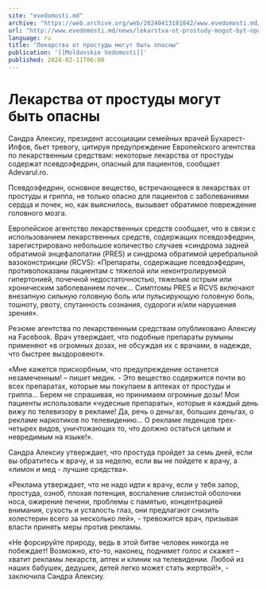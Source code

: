 ```yaml
---
site: "evedomosti.md"
archive: "https://web.archive.org/web/20240413181842/www.evedomosti.md/news/lekarstva-ot-prostudy-mogut-byt-opasny"
url: "http://www.evedomosti.md/news/lekarstva-ot-prostudy-mogut-byt-opasny"
language: ru
title: "Лекарства от простуды могут быть опасны"
publication: '[[Moldavskie Vedomosti]]'
published: 2024-02-11T06:00
---
```


# Лекарства от простуды могут быть опасны

Сандра Алексиу, президент ассоциации семейных врачей Бухарест-Илфов, бьет тревогу, цитируя предупреждение Европейского агентства по лекарственным средствам: некоторые лекарства от простуды содержат псевдоэфедрин, опасный для пациентов, сообщает Аdevarul.ro.

Псевдоэфедрин, основное вещество, встречающееся в лекарствах от простуды и гриппа, не только опасно для пациентов с заболеваниями сердца и почек, но, как выяснилось, вызывает обратимое повреждение головного мозга.

Европейское агентство лекарственных средств сообщает, что в связи с использованием лекарственных средств, содержащих псевдоэфедрин, зарегистрировано небольшое количество случаев «синдрома задней обратимой энцефалопатии (PRES) и синдрома обратимой церебральной вазоконстрикции (RCVS): «Препараты, содержащие псевдоэфедрин, противопоказаны пациентам с тяжелой или неконтролируемой гипертонией, почечной недостаточностью, тяжелым острым или хроническим заболеванием почек… Симптомы PRES и RCVS включают внезапную сильную головную боль или пульсирующую головную боль, тошноту, рвоту, спутанность сознания, судороги и/или нарушения зрения».

Резюме агентства по лекарственным средствам опубликовано Алексиу на Facebook. Врач утверждает, что подобные препараты румыны применяют «в огромных дозах, не обсуждая их с врачами, в надежде, что быстрее выздоровеют».

«Мне кажется прискорбным, что предупреждение останется незамеченным! – пишет медик. - Это вещество содержится почти во всех препаратах, которые мы покупаем в аптеках от простуды и гриппа… Берем не спрашивая, но принимаем огромные дозы! Мои пациенты использовали «чудесные препараты», которые я каждый день вижу по телевизору в рекламе! Да, речь о деньгах, больших деньгах, о рекламе наркотиков по телевидению… О рекламе леденцов трех-четырех видов, уничтожающих то, что должно остаться целым и невредимым на языке!».

Сандра Алексиу утверждает, что простуда пройдет за семь дней, если вы обратитесь к врачу, и за неделю, если вы не пойдете к врачу, а «лимон и мед - лучшие средства».

«Реклама утверждает, что не надо идти к врачу, если у тебя запор, простуда, озноб, плохая потенция, воспаление слизистой оболочки носа, ожирение печени, проблемы с памятью, концентрацией внимания, сухость и усталость глаз, они предлагают снизить холестерин всего за несколько лей», - тревожится врач, призывая власти принять меры против рекламы.

«Не форсируйте природу, ведь в этой битве человек никогда не побеждает! Возможно, кто-то, наконец, поднимет голос и скажет – хватит рекламы лекарств, аптек и клиник на телевидении. Любой из наших бабушек, дедушек, детей легко может стать жертвой!», - заключила Сандра Алексиу.